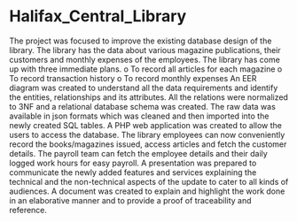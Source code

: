 # Halifax_Central_Library

The project was focused to improve the existing database design of the library. The library has the data about various magazine publications, their customers and monthly expenses of the employees. The library has come up with three immediate plans. o To record all articles for each magazine o To record transaction history o To record monthly expenses An EER diagram was created to understand all the data requirements and identify the entities, relationships and its attributes. All the relations were normalized to 3NF and a relational database schema was created. The raw data was available in json formats which was cleaned and then imported into the newly created SQL tables. A PHP web application was created to allow the users to access the database. The library employees can now conveniently record the books/magazines issued, access articles and fetch the customer details. The payroll team can fetch the employee details and their daily logged work hours for easy payroll. A presentation was prepared to communicate the newly added features and services explaining the technical and the non-technical aspects of the update to cater to all kinds of audiences. A document was created to explain and highlight the work done in an elaborative manner and to provide a proof of traceability and reference.
